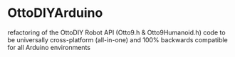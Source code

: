 # OttoDIYArduino
refactoring of the OttoDIY Robot API (Otto9.h & Otto9Humanoid.h) code to be universally cross-platform (all-in-one) and 100% backwards compatible for all Arduino environments
